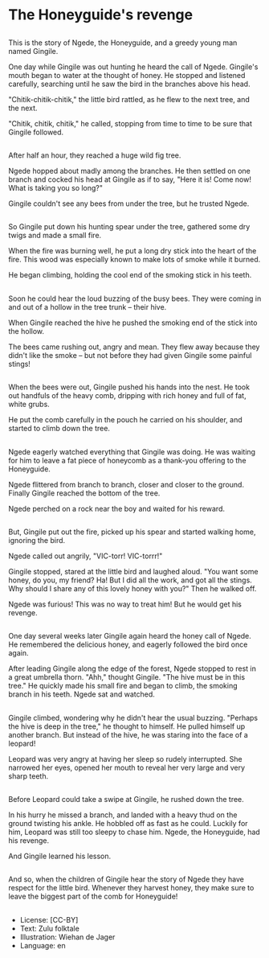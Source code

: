 # The Honeyguide's revenge

##
This is the story of Ngede, the Honeyguide, and a greedy young man named Gingile.

One day while Gingile was out hunting he heard the call of Ngede. Gingile's mouth began to water at the thought of honey. He stopped and listened carefully, searching until he saw the bird in the branches above his head.

"Chitik-chitik-chitik," the little bird rattled, as he flew to the next tree, and the next.

"Chitik, chitik, chitik," he called, stopping from time to time to be sure that Gingile followed.

##
After half an hour, they reached a huge wild fig tree.

Ngede hopped about madly among the branches. He then settled on one branch and cocked his head at Gingile as if to say, "Here it is! Come now! What is taking you so long?"

Gingile couldn't see any bees from under the tree, but he trusted Ngede.

##
So Gingile put down his hunting spear under the tree, gathered some dry twigs and made a small fire.

When the fire was burning well, he put a long dry stick into the heart of the fire. This wood was especially known to make lots of smoke while it burned.

He began climbing, holding the cool end of the smoking stick in his teeth.

##
Soon he could hear the loud buzzing of the busy bees. They were coming in and out of a hollow in the tree trunk – their hive.

When Gingile reached the hive he pushed the smoking end of the stick into the hollow.

The bees came rushing out, angry and mean. They flew away because they didn't like the smoke – but not before they had given Gingile some painful stings!

##
When the bees were out, Gingile pushed his hands into the nest. He took out handfuls of the heavy comb, dripping with rich honey and full of fat, white grubs.

He put the comb carefully in the pouch he carried on his shoulder, and started to climb down the tree.

##
Ngede eagerly watched everything that Gingile was doing. He was waiting for him to leave a fat piece of honeycomb as a thank-you offering to the Honeyguide.

Ngede flittered from branch to branch, closer and closer to the ground. Finally Gingile reached the bottom of the tree.

Ngede perched on a rock near the boy and waited for his reward.

##
But, Gingile put out the fire, picked up his spear and started walking home, ignoring the bird.

Ngede called out angrily, "VIC-torr! VIC-torrr!"

Gingile stopped, stared at the little bird and laughed aloud. "You want some honey, do you, my friend? Ha! But I did all the work, and got all the stings. Why should I share any of this lovely honey with you?" Then he walked off.

Ngede was furious! This was no way to treat him! But he would get his revenge.

##
One day several weeks later Gingile again heard the honey call of Ngede. He remembered the delicious honey, and eagerly followed the bird once again.

After leading Gingile along the edge of the forest, Ngede stopped to rest in a great umbrella thorn. "Ahh," thought Gingile. "The hive must be in this tree." He quickly made his small fire and began to climb, the smoking branch in his teeth. Ngede sat and watched.

##
Gingile climbed, wondering why he didn't hear the usual buzzing. "Perhaps the hive is deep in the tree," he thought to himself. He pulled himself up another branch. But instead of the hive, he was staring into the face of a leopard!

Leopard was very angry at having her sleep so rudely interrupted. She narrowed her eyes, opened her mouth to reveal her very large and very sharp teeth.

##
Before Leopard could take a swipe at Gingile, he rushed down the tree.

In his hurry he missed a branch, and landed with a heavy thud on the ground twisting his ankle. He hobbled off as fast as he could. Luckily for him, Leopard was still too sleepy to chase him. Ngede, the Honeyguide, had his revenge.

And Gingile learned his lesson.

##
And so, when the children of Gingile hear the story of Ngede they have respect for the little bird. Whenever they harvest honey, they make sure to leave the biggest part of the comb for Honeyguide!

##
* License: [CC-BY]
* Text: Zulu folktale
* Illustration: Wiehan de Jager
* Language: en
